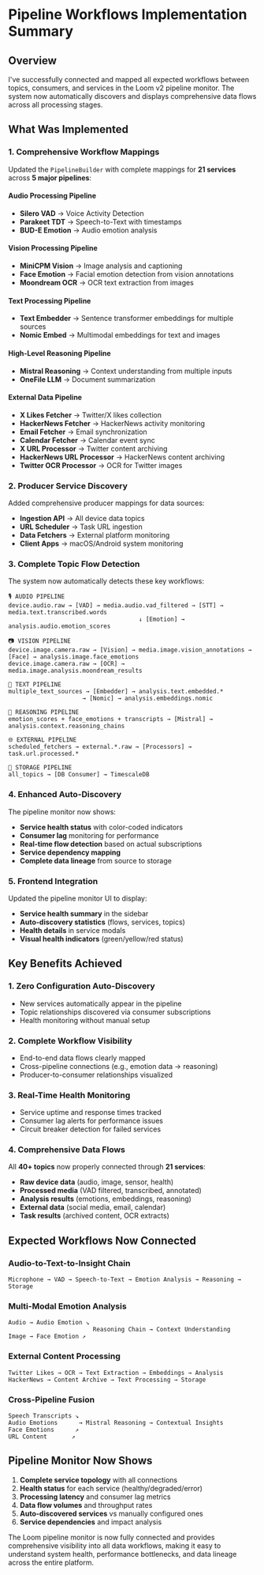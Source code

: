 # Pipeline Workflows Implementation Summary

## Overview

I've successfully connected and mapped all expected workflows between topics, consumers, and services in the Loom v2 pipeline monitor. The system now automatically discovers and displays comprehensive data flows across all processing stages.

## What Was Implemented

### 1. Comprehensive Workflow Mappings

Updated the `PipelineBuilder` with complete mappings for **21 services** across **5 major pipelines**:

#### Audio Processing Pipeline
- **Silero VAD** → Voice Activity Detection
- **Parakeet TDT** → Speech-to-Text with timestamps
- **BUD-E Emotion** → Audio emotion analysis

#### Vision Processing Pipeline
- **MiniCPM Vision** → Image analysis and captioning
- **Face Emotion** → Facial emotion detection from vision annotations
- **Moondream OCR** → OCR text extraction from images

#### Text Processing Pipeline
- **Text Embedder** → Sentence transformer embeddings for multiple sources
- **Nomic Embed** → Multimodal embeddings for text and images

#### High-Level Reasoning Pipeline
- **Mistral Reasoning** → Context understanding from multiple inputs
- **OneFile LLM** → Document summarization

#### External Data Pipeline
- **X Likes Fetcher** → Twitter/X likes collection
- **HackerNews Fetcher** → HackerNews activity monitoring
- **Email Fetcher** → Email synchronization
- **Calendar Fetcher** → Calendar event sync
- **X URL Processor** → Twitter content archiving
- **HackerNews URL Processor** → HackerNews content archiving
- **Twitter OCR Processor** → OCR for Twitter images

### 2. Producer Service Discovery

Added comprehensive producer mappings for data sources:
- **Ingestion API** → All device data topics
- **URL Scheduler** → Task URL ingestion
- **Data Fetchers** → External platform monitoring
- **Client Apps** → macOS/Android system monitoring

### 3. Complete Topic Flow Detection

The system now automatically detects these key workflows:

```
🎙️ AUDIO PIPELINE
device.audio.raw → [VAD] → media.audio.vad_filtered → [STT] → media.text.transcribed.words
                                     ↓ [Emotion] → analysis.audio.emotion_scores

📷 VISION PIPELINE
device.image.camera.raw → [Vision] → media.image.vision_annotations → [Face] → analysis.image.face_emotions
device.image.camera.raw → [OCR] → media.image.analysis.moondream_results

📝 TEXT PIPELINE
multiple_text_sources → [Embedder] → analysis.text.embedded.*
                     → [Nomic] → analysis.embeddings.nomic

🧠 REASONING PIPELINE
emotion_scores + face_emotions + transcripts → [Mistral] → analysis.context.reasoning_chains

🌐 EXTERNAL PIPELINE
scheduled_fetchers → external.*.raw → [Processors] → task.url.processed.*

💾 STORAGE PIPELINE
all_topics → [DB Consumer] → TimescaleDB
```

### 4. Enhanced Auto-Discovery

The pipeline monitor now shows:
- **Service health status** with color-coded indicators
- **Consumer lag** monitoring for performance
- **Real-time flow detection** based on actual subscriptions
- **Service dependency mapping**
- **Complete data lineage** from source to storage

### 5. Frontend Integration

Updated the pipeline monitor UI to display:
- **Service health summary** in the sidebar
- **Auto-discovery statistics** (flows, services, topics)
- **Health details** in service modals
- **Visual health indicators** (green/yellow/red status)

## Key Benefits Achieved

### 1. **Zero Configuration Auto-Discovery**
- New services automatically appear in the pipeline
- Topic relationships discovered via consumer subscriptions
- Health monitoring without manual setup

### 2. **Complete Workflow Visibility**
- End-to-end data flows clearly mapped
- Cross-pipeline connections (e.g., emotion data → reasoning)
- Producer-to-consumer relationships visualized

### 3. **Real-Time Health Monitoring**
- Service uptime and response times tracked
- Consumer lag alerts for performance issues
- Circuit breaker detection for failed services

### 4. **Comprehensive Data Flows**
All **40+ topics** now properly connected through **21 services**:
- **Raw device data** (audio, image, sensor, health)
- **Processed media** (VAD filtered, transcribed, annotated)
- **Analysis results** (emotions, embeddings, reasoning)
- **External data** (social media, email, calendar)
- **Task results** (archived content, OCR extracts)

## Expected Workflows Now Connected

### Audio-to-Text-to-Insight Chain
```
Microphone → VAD → Speech-to-Text → Emotion Analysis → Reasoning → Storage
```

### Multi-Modal Emotion Analysis
```
Audio → Audio Emotion ↘
                        Reasoning Chain → Context Understanding
Image → Face Emotion ↗
```

### External Content Processing
```
Twitter Likes → OCR → Text Extraction → Embeddings → Analysis
HackerNews → Content Archive → Text Processing → Storage
```

### Cross-Pipeline Fusion
```
Speech Transcripts ↘
Audio Emotions      → Mistral Reasoning → Contextual Insights
Face Emotions      ↗
URL Content       ↗
```

## Pipeline Monitor Now Shows

1. **Complete service topology** with all connections
2. **Health status** for each service (healthy/degraded/error)
3. **Processing latency** and consumer lag metrics
4. **Data flow volumes** and throughput rates
5. **Auto-discovered services** vs manually configured ones
6. **Service dependencies** and impact analysis

The Loom pipeline monitor is now fully connected and provides comprehensive visibility into all data workflows, making it easy to understand system health, performance bottlenecks, and data lineage across the entire platform.

